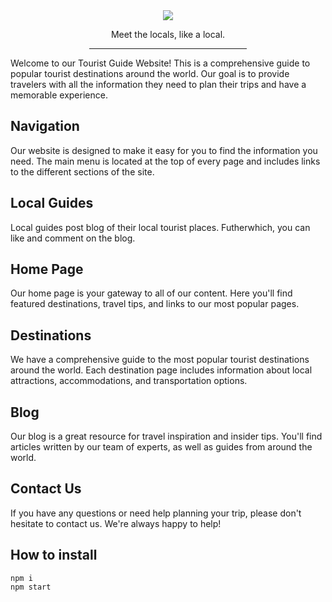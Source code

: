 <div align='center'><img src='https://raw.githubusercontent.com/GAURAV1-ui/Tripper/master/public/img/logo.png' />
<p>Meet the locals, like a local.</p>
<hr  width='50%'/>
</div>



Welcome to our Tourist Guide Website! This is a comprehensive guide to popular tourist destinations around the world. Our goal is to provide travelers with all the information they need to plan their trips and have a memorable experience.

## Navigation
Our website is designed to make it easy for you to find the information you need. The main menu is located at the top of every page and includes links to the different sections of the site.

## Local Guides
Local guides post blog of their local tourist places. Futherwhich, you can like and comment on the blog. 

## Home Page
Our home page is your gateway to all of our content. Here you'll find featured destinations, travel tips, and links to our most popular pages.

## Destinations
We have a comprehensive guide to the most popular tourist destinations around the world. Each destination page includes information about local attractions, accommodations, and transportation options.

## Blog
Our blog is a great resource for travel inspiration and insider tips. You'll find articles written by our team of experts, as well as guides from around the world.

## Contact Us
If you have any questions or need help planning your trip, please don't hesitate to contact us. We're always happy to help!

## How to install
```
npm i
npm start
```

